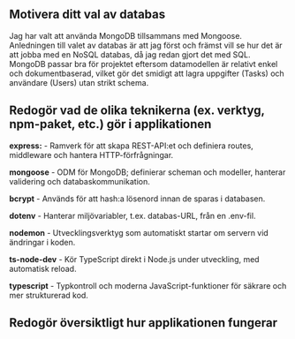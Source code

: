 Motivera ditt val av databas
---

Jag har valt att använda MongoDB tillsammans med Mongoose. Anledningen till valet av databas är att jag först och främst vill se hur det är att jobba med en NoSQL databas, då jag redan gjort det med SQL. MongoDB passar bra för projektet eftersom datamodellen är relativt enkel och dokumentbaserad, vilket gör det smidigt att lagra uppgifter (Tasks) och användare (Users) utan strikt schema.


Redogör vad de olika teknikerna (ex. verktyg, npm-paket, etc.) gör i applikationen
---

**express:** - Ramverk för att skapa REST-API:et och definiera routes, middleware och hantera HTTP-förfrågningar.

**mongoose** -	ODM för MongoDB; definierar scheman och modeller, hanterar validering och databaskommunikation.

**bcrypt** -	Används för att hash:a lösenord innan de sparas i databasen.

**dotenv** -	Hanterar miljövariabler, t.ex. databas-URL, från en .env-fil.

**nodemon** - 	Utvecklingsverktyg som automatiskt startar om servern vid ändringar i koden.

**ts-node-dev** -	Kör TypeScript direkt i Node.js under utveckling, med automatisk reload.

**typescript** -	Typkontroll och moderna JavaScript-funktioner för säkrare och mer strukturerad kod.



Redogör översiktligt hur applikationen fungerar
---

